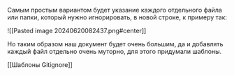 Самым простым вариантом будет указание каждого отдельного файла или папки, который нужно игнорировать, в новой строке, к примеру так:

![[Pasted image 20240620082437.png#center]]

Но таким образом наш документ будет очень большим, да и добавлять каждый файл отдельно очень муторно, для этого придумали шаблоны.

[[Шаблоны Gitignore]]